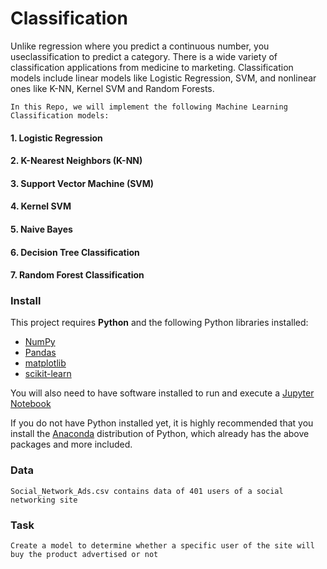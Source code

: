 # Classification

Unlike regression where you predict a continuous number, you useclassification to predict a category. There is a wide variety of classification applications from medicine to marketing. Classification models include linear models like Logistic Regression, SVM, and nonlinear ones like K-NN, Kernel SVM and Random Forests.

`In this Repo, we will implement the following Machine Learning Classification models:`

#### 1.  Logistic Regression

#### 2. K-Nearest Neighbors (K-NN)

#### 3. Support Vector Machine (SVM)

#### 4. Kernel SVM

#### 5. Naive Bayes

#### 6. Decision Tree Classification

#### 7. Random Forest Classification

### Install

This project requires **Python** and the following Python libraries installed:

- [NumPy](http://www.numpy.org/)
- [Pandas](http://pandas.pydata.org/)
- [matplotlib](http://matplotlib.org/)
- [scikit-learn](http://scikit-learn.org/stable/)

You will also need to have software installed to run and execute a [Jupyter Notebook](http://ipython.org/notebook.html)

If you do not have Python installed yet, it is highly recommended that you install the [Anaconda](http://continuum.io/downloads) distribution of Python, which already has the above packages and more included. 


### Data

`Social_Network_Ads.csv contains data of 401 users of a social networking site`


### Task

`Create a model to determine whether a specific user of the site will buy the product advertised or not`





